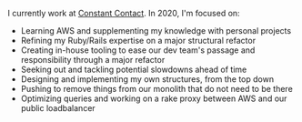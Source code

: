 I currently work at [Constant Contact](https://www.constantcontact.com/). In 2020, I'm focused on:

- Learning AWS and supplementing my knowledge with personal projects
- Refining my Ruby/Rails expertise on a major structural refactor
- Creating in-house tooling to ease our dev team's passage and responsibility through a major refactor
- Seeking out and tackling potential slowdowns ahead of time
- Designing and implementing my own structures, from the top down
- Pushing to remove things from our monolith that do not need to be there
- Optimizing queries and working on a rake proxy between AWS and our public loadbalancer


